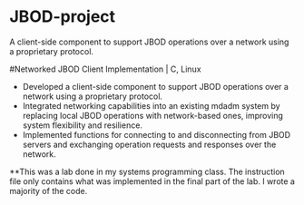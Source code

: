 # JBOD-project
A client-side component to support JBOD operations over a network using a proprietary protocol.

#Networked JBOD Client Implementation | C, Linux
- Developed a client-side component to support JBOD operations over a network using a proprietary protocol.
- Integrated networking capabilities into an existing mdadm system by replacing local JBOD operations with network-based ones, improving system flexibility and resilience.
- Implemented functions for connecting to and disconnecting from JBOD servers and exchanging operation requests and responses over the network.

**This was a lab done in my systems programming class. The instruction file only contains what was implemented in the final part of the lab. I wrote a majority of the code.
